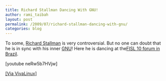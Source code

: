 ```yaml
---
title: Richard Stallman Dancing With GNU!
author: rami_taibah
layout: post
permalink: /2009/07/richard-stallman-dancing-with-gnu/
categories: blog
---
```


To some, [Richard Stallman](http://en.wikipedia.org/wiki/Richard_Stallman) is very controversial. But no one can doubt that he is in sync with his inner [GNU](http://en.wikipedia.org/wiki/GNU)! Here he is dancing at the[FISL 10 forum in Brazil](http://www.fisl.org.br/10/www/).

\[youtube neRw5b7HVjw\]

[\[Via VivaLinux\]](http://www.vivalinux.com.ar/)